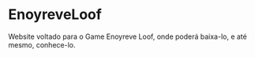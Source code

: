 # EnoyreveLoof
Website voltado para o Game Enoyreve Loof, onde poderá baixa-lo, e até mesmo, conhece-lo.
